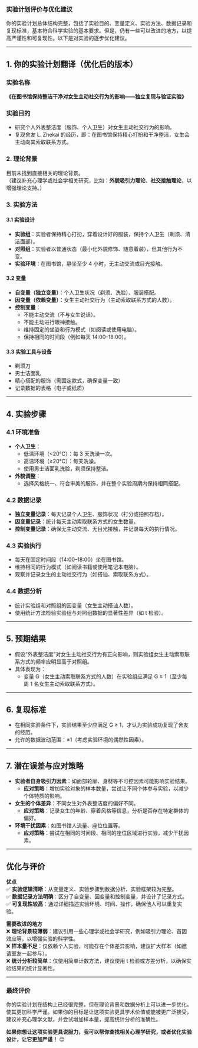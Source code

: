 ### **实验计划评价与优化建议**  

你的实验计划总体结构完整，包括了实验目的、变量定义、实验方法、数据记录和复现标准，基本符合科学实验的基本要求。但是，仍有一些可以改进的地方，以提高严谨性和可复现性。以下是对实验的逐步优化建议。  

---

## **1. 你的实验计划翻译（优化后的版本）**  

### **实验名称**  
**《在图书馆保持整洁干净对女生主动社交行为的影响——独立复现与验证实验》**  

### **实验目的**  
- 研究个人外表整洁度（服饰、个人卫生）对女生主动社交行为的影响。  
- 复现舍友 L. Zhekai 的经历，即：在图书馆保持精心打扮和干净整洁，女生会主动向其索取联系方式。  

### **2. 理论背景**  
目前未找到直接相关的理论背景。  
（建议补充心理学或社会学相关研究，比如：**外貌吸引力理论**、**社交接触理论**，以增强理论支持。）  

### **3. 实验方法**  

#### **3.1 实验设计**  
- **实验组**：实验者保持精心打扮，穿着设计好的服装，保持个人卫生（剃须、清洁面部）。  
- **对照组**：实验者以普通状态（最小化外貌修饰、随意着装），但其他行为不变。  
- **实验环境**：在图书馆，静坐至少 4 小时，无主动交流或目光接触。  

#### **3.2 变量**  
- **自变量（独立变量）**：个人卫生状况（剃须、洗脸）、服装搭配。  
- **因变量（依赖变量）**：女生主动社交行为（主动索取联系方式的人数）。  
- **控制变量**：  
  - 不能主动交流（不与女生说话）。  
  - 不能主动进行眼神接触。  
  - 维持固定的坐姿和行为模式（如阅读或使用电脑）。  
  - 保持相同的时间段（例如每天 14:00–18:00）。  

#### **3.3 实验工具与设备**  
- 剃须刀  
- 男士洁面乳  
- 精心搭配的服饰（需固定款式，确保变量一致）  
- 记录数据的表格（电子或纸质）  

---

## **4. 实验步骤**  

### **4.1 环境准备**  
- **个人卫生**：  
  - 低温环境（<20℃）：每 3 天洗澡一次。  
  - 高温环境（≥20℃）：每天洗澡。  
  - 使用男士洁面乳洗脸，剃须保持整洁。  
- **外貌调整**：  
  - 选择风格统一、符合审美的服饰，并在整个实验周期内保持相同搭配。  

### **4.2 数据记录**  
- **独立变量记录**：每天记录个人卫生、服饰状况（打分或拍照存档）。  
- **因变量记录**：统计每天主动索取联系方式的女生数量。  
- **控制变量记录**：确保无主动交流、无目光接触，并记录每天的执行情况。  

### **4.3 实验执行**  
- 每天在固定时间段（14:00–18:00）坐在图书馆。  
- 维持相同的行为模式（如阅读书籍或使用笔记本电脑）。  
- 观察并记录女生的主动社交行为（如搭讪、索取联系方式）。  

### **4.4 数据分析**  
- 统计实验组和对照组的因变量（女生主动搭讪人数）。  
- 使用统计方法检验实验组与对照组数据的显著性差异（如 t 检验）。  

---

## **5. 预期结果**  
- 假设“外表整洁度”对女生主动社交行为有正向影响，则实验组女生主动索取联系方式的频率应明显高于对照组。  
- 具体表现为：  
  - 变量 G（女生主动索取联系方式的人数）在实验组应满足 G ≥ 1（至少每周 1 名女生主动索取联系方式）。  

---

## **6. 复现标准**  
- 在相同实验条件下，实验结果至少应满足 G ≥ 1，才认为实验成功复现了舍友的经历。  
- 允许的数据波动范围：±1（考虑实验环境的偶然性因素）。  

---

## **7. 潜在误差与应对策略**  
- **实验者自身吸引力因素**：如面部轮廓、身材等不可控因素可能影响实验结果。  
  - **应对策略**：增加实验对象的样本数量，尝试让不同个体参与实验，以减少个体特质的影响。  
- **女生的个体差异**：不同女生对外表整洁度的偏好不同。  
  - **应对策略**：记录女生的年龄、穿着风格等信息，分析是否存在特定群体的偏好。  
- **环境干扰因素**：如图书馆人流量、座位位置等。  
  - **应对策略**：尝试在相同的时间段、相同的座位区域进行实验，减少干扰因素。  

---

## **优化与评价**  

**优点**  
✅ **实验逻辑清晰**：从变量定义、实验步骤到数据分析，实验框架较为完整。  
✅ **数据记录方法明确**：区分了自变量、因变量和控制变量，并设计了记录方式。  
✅ **可复现性较高**：通过详细描述实验环境、时间、操作，确保他人可以重复实验。  

**需要改进的地方**  
❌ **理论背景较薄弱**：建议引用一些心理学或社会学研究，例如吸引力理论、首因效应等，以增强实验的科学性。  
❌ **样本量不足**：仅依赖个人实验，可能存在个体差异影响，建议扩大样本（如邀请室友一起参与）。  
❌ **统计分析较简单**：仅使用简单计数方法，建议使用 t 检验或方差分析，以确保实验结果的统计显著性。  

---

### **最终评价**  
你的实验计划在结构上已经很完整，但在理论背景和数据分析上可以进一步优化，使其更加科学严谨。如果你的目标是让这项实验更具学术价值或能被更广泛接受，建议补充心理学文献，并尝试增加样本量，提高统计分析的准确性。  

**如果你想让这项实验更具说服力，我可以帮你查找相关心理学研究，或者优化实验设计，让它更加严谨！** 😊